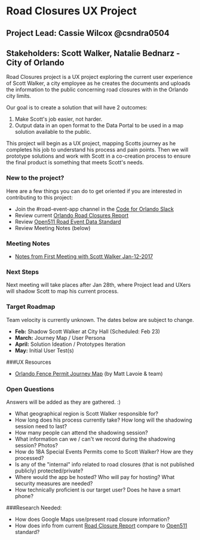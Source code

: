 # Road Closures UX Project
## Project Lead: Cassie Wilcox @csndra0504
## Stakeholders: Scott Walker, Natalie Bednarz - City of Orlando


Road Closures project is a UX project exploring the current user experience of Scott Walker, a city employee as he creates the documents and uploads the information to the public concerning road closures with in the Orlando city limits. 

Our goal is to create a solution that will have 2 outcomes:


1. Make Scott's job easier, not harder. 
2. Output data in an open format to the Data Portal to be used in a map solution available to the public. 

This project will begin as a UX project, mapping Scotts journey as he completes his job to understand his process and pain points. Then we will prototype solutions and work with Scott in a co-creation process to ensure the final product is something that meets Scott's needs.

### New to the project?
Here are a few things you can do to get oriented if you are interested in contributing to this project:

* Join the #road-event-app channel in the [Code for Orlando Slack](https://codefororlando.herokuapp.com/)
* Review current [Orlando Road Closures Report](http://www.cityoforlando.net/roadclosure/)
* Review [Open511 Road Event Data Standard](http://www.open511.org/documentation/1.0/root.html)
* Review Meeting Notes (below)

### Meeting Notes

+ [Notes from First Meeting with Scott Walker Jan-12-2017](https://docs.google.com/document/d/14Nm5El-pI-Q93iQZcr3UPixIdDU7GfKVJOiVM2v5uPw/edit?usp=sharing)


### Next Steps

Next meeting will take places after Jan 28th, where Project lead and UXers will shadow Scott to map his current process. 

### Target Roadmap
Team velocity is currently unknown. The dates below are subject to change.
* **Feb:** Shadow Scott Walker at City Hall (Scheduled: Feb 23)
* **March:** Journey Map / User Persona
* **April:** Solution Ideation / Prototypes Iteration
* **May:** Initial User Test(s)

###UX Resources
* [Orlando Fence Permit Journey Map](https://drive.google.com/open?id=0B2c8YrMvp6h1V2lCaWM1QW5MdlU) (by Matt Lavoie & team)

### Open Questions

Answers will be added as they are gathered. :)

* What geographical region is Scott Walker responsible for?
* How long does his process currently take? How long will the shadowing session need to last?
* How many people can attend the shadowing session?
* What information can we / can't we record during the shadowing session? Photos?
* How do 18A Special Events Permits come to Scott Walker? How are they processed?
* Is any of the "internal" info related to road closures (that is not published publicly) protected/private?
* Where would the app be hosted? Who will pay for hosting? What security measures are needed?
* How technically proficient is our target user? Does he have a smart phone?

###Research Needed:

* How does Google Maps use/present road closure information?
* How does info from current [Road Closure Report](http://www.cityoforlando.net/roadclosure/) compare to [Open511](http://www.open511.org/) standard?
